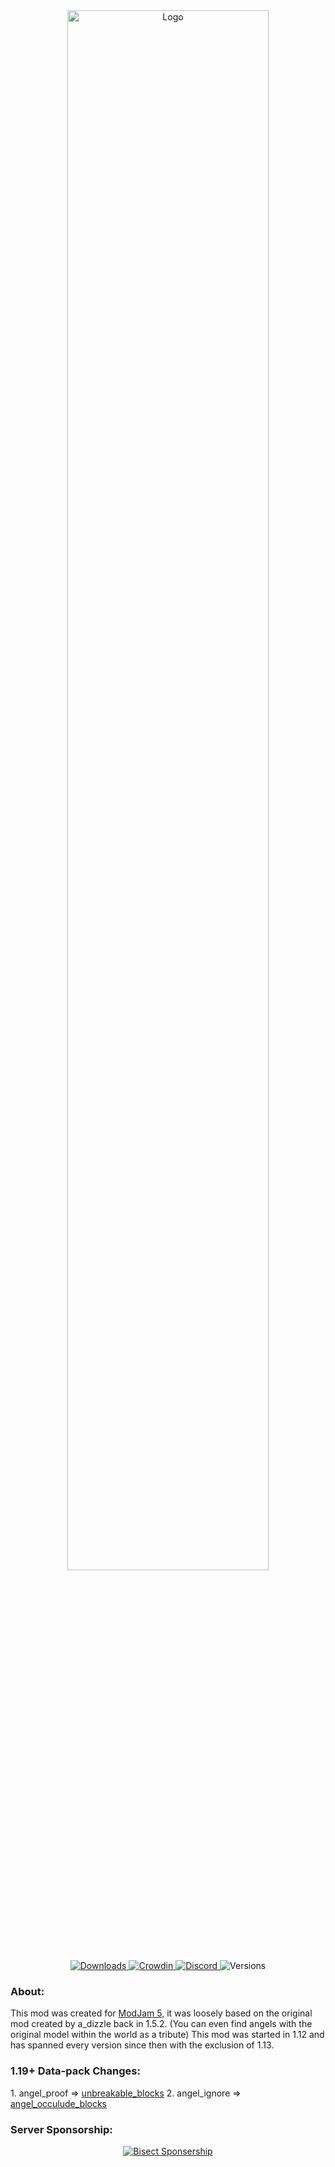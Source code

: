 <center>
  <img width="80%" src="https://raw.githubusercontent.com/WhoCraft/Weeping-Angels/1.16/src/main/resources/logo.png" alt="Logo">
  <br>
  <a href="https://www.curseforge.com/minecraft/mc-mods/weeping-angels-mod">
    <img src="https://cf.way2muchnoise.eu/short_weeping-angels.svg" alt="Downloads">
  </a>
  <a href="https://crowdin.com/project/weeping-angels">
    <img src="https://badges.crowdin.net/weeping-angels/localized.svg" alt="Crowdin">
  </a>
  <a href="https://discord.gg/QNrXAxvCz9">
    <img src="https://img.shields.io/discord/595971324996747265.svg?logoColor=FFFFFF&logo=discord&color=7289DA&style=flat-square" alt="Discord">
  </a>
  <img src="https://cf.way2muchnoise.eu/versions/weeping-angels-mod.svg" alt="Versions">
</center>
<h3>About:</h3> 
This mod was created for <a href="https://www.curseforge.com/minecraft/modpacks/modjampack-modjam-5">ModJam 5</a>, it was loosely based on the original mod created by a_dizzle back in 1.5.2. (You can even find angels with the original model within the world as a tribute) This mod was started in 1.12 and has spanned every version since then with the exclusion of 1.13. 

<h3>1.19+ Data-pack Changes:</h3>
1. angel_proof => <a href="https://github.com/Suff99/Weeping-Angels/blob/1.19/src/main/resources/data/weeping_angels/tags/blocks/unbreakable_blocks.json">unbreakable_blocks</a>
2. angel_ignore => <a href="https://github.com/Suff99/Weeping-Angels/blob/1.19/src/main/resources/data/weeping_angels/tags/blocks/angel_occulude_blocks.json">angel_occulude_blocks</a>

<h3>Server Sponsorship:</h3>
<center>
  <a href="https://www.bisecthosting.com/clients/aff.php?aff=3107">
    <img src="https://www.bisecthosting.com/partners/custom-banners/93a09616-0303-43e9-9d7f-039e21e51ae7.png" alt="Bisect Sponsership">
  </a>
</center>